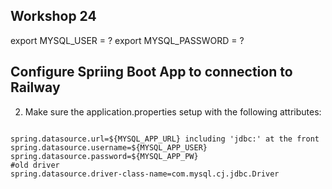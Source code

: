 ## Workshop 24

export MYSQL_USER = ?
export MYSQL_PASSWORD = ?

## Configure Spriing Boot App to connection to Railway

2. Make sure the application.properties setup with the following attributes:

```

spring.datasource.url=${MYSQL_APP_URL} including 'jdbc:' at the front
spring.datasource.username=${MYSQL_APP_USER}
spring.datasource.password=${MYSQL_APP_PW}
#old driver 
spring.datasource.driver-class-name=com.mysql.cj.jdbc.Driver
```